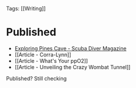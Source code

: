Tags: [[Writing]]

# Published
- [Exploring Pines Cave - Scuba Diver Magazine](https://app.scubadivermag.com/issues/scuba-diver-anz-85/exploring-pines-cave)
- [[Article - Corra-Lynn]]
- [[Article - What's Your ppO2]]
- [[Article - Unveiling the Crazy Wombat Tunnel]]

Published? Still checking
